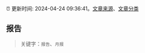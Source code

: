 :alarm_clock: 更新时间: 2024-04-24 09:36:41。[文章来源](/README.md)、[文章分类](/TAGS.md)

## 报告


> 关键字：`报告`、`月报`



